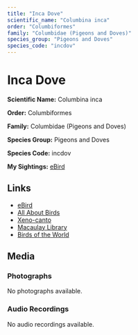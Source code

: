 ```yaml
---
title: "Inca Dove"
scientific_name: "Columbina inca"
order: "Columbiformes"
family: "Columbidae (Pigeons and Doves)"
species_group: "Pigeons and Doves"
species_code: "incdov"
---
```


# Inca Dove

**Scientific Name:** Columbina inca

**Order:** Columbiformes

**Family:** Columbidae (Pigeons and Doves)

**Species Group:** Pigeons and Doves

**Species Code:** incdov

**My Sightings:** [eBird](https://ebird.org/lifelist?r=world&time=life&spp=incdov)

## Links
* [eBird](https://ebird.org/species/incdov) 
* [All About Birds](https://www.allaboutbirds.org/guide/incdov) 
* [Xeno-canto](https://www.xeno-canto.org/species/incdov) 
* [Macaulay Library](https://search.macaulaylibrary.org/catalog?taxonCode=incdov&sort=rating_rank_desc)
* [Birds of the World](https://birdsoftheworld.org/bow/species/incdov)

## Media
### Photographs
No photographs available.

### Audio Recordings
No audio recordings available.
